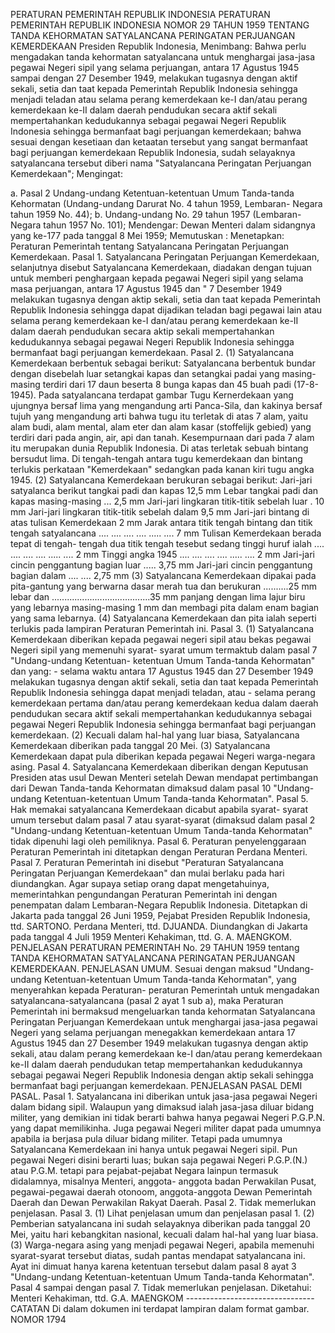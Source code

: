  PERATURAN PEMERINTAH REPUBLIK INDONESIA PERATURAN PEMERINTAH REPUBLIK INDONESIA NOMOR 29 TAHUN 1959 TENTANG TANDA KEHORMATAN SATYALANCANA PERINGATAN PERJUANGAN KEMERDEKAAN Presiden Republik Indonesia,
Menimbang:
 Bahwa perlu mengadakan tanda kehormatan satyalancana untuk menghargai jasa-jasa pegawai Negeri sipil yang selama perjuangan, antara 17 Agustus 1945 sampai dengan 27 Desember 1949, melakukan tugasnya dengan aktif sekali, setia dan taat kepada Pemerintah Republik Indonesia sehingga menjadi teladan atau selama perang kemerdekaan ke-I dan/atau perang kemerdekaan ke-II dalam daerah pendudukan secara aktif sekali mempertahankan kedudukannya sebagai pegawai Negeri Republik Indonesia sehingga bermanfaat bagi perjuangan kemerdekaan; bahwa sesuai dengan kesetiaan dan ketaatan tersebut yang sangat bermanfaat bagi perjuangan kemerdekaan Republik Indonesia, sudah selayaknya satyalancana tersebut diberi nama "Satyalancana Peringatan Perjuangan Kemerdekaan";
Mengingat:

a. Pasal 2 Undang-undang Ketentuan-ketentuan Umum Tanda-tanda Kehormatan (Undang-undang Darurat No. 4 tahun 1959, Lembaran- Negara tahun 1959 No. 44);
b. Undang-undang No. 29 tahun 1957 (Lembaran-Negara tahun 1957 No. 101); Mendengar: Dewan Menteri dalam sidangnya yang ke-177 pada tanggal 8 Mei 1959; Memutuskan : Menetapkan: Peraturan Pemerintah tentang Satyalancana Peringatan Perjuangan Kemerdekaan. Pasal 1. Satyalancana Peringatan Perjuangan Kemerdekaan, selanjutnya disebut Satyalancana Kemerdekaan, diadakan dengan tujuan untuk memberi penghargaan kepada pegawai Negeri sipil yang selama masa perjuangan, antara 17 Agustus 1945 dan " 7 Desember 1949 melakukan tugasnya dengan aktip sekali, setia dan taat kepada Pemerintah Republik Indonesia sehingga dapat dijadikan teladan bagi pegawai lain atau selama perang kemerdekaan ke-I dan/atau perang kemerdekaan ke-II dalam daerah pendudukan secara aktip sekali mempertahankan kedudukannya sebagai pegawai Negeri Republik Indonesia sehingga bermanfaat bagi perjuangan kemerdekaan. Pasal 2.
(1) Satyalancana Kemerdekaan berbentuk sebagai berikut: Satyalancana berbentuk bundar dengan disebelah luar setangkai kapas dan setangkai padai yang masing-masing terdiri dari 17 daun beserta 8 bunga kapas dan 45 buah padi (17-8-1945). Pada satyalancana terdapat gambar Tugu Kernerdekaan yang ujungnya bersaf lima yang mengandung arti Panca-Sila, dan kakinya bersaf tujuh yang mengandung arti bahwa tugu itu terletak di atas 7 alam, yaitu alam budi, alam mental, alam eter dan alam kasar (stoffelijk gebied) yang terdiri dari pada angin, air, api dan tanah. Kesempurnaan dari pada 7 alam itu merupakan dunia Republik Indonesia. Di atas terletak sebuah bintang bersudut lima. Di tengah-tengah antara tugu kemerdekaan dan bintang terlukis perkataan "Kemerdekaan" sedangkan pada kanan kiri tugu angka 1945.
(2) Satyalancana Kemerdekaan berukuran sebagai berikut: Jari-jari satyalanca berikut tangkai padi dan kapas 12,5 mm Lebar tangkai padi dan kapas masing-masing ... 2,5 mm Jari-jari lingkaran titik-titik sebelah luar . 10 mm Jari-jari lingkaran titik-titik sebelah dalam 9,5 mm Jari-jari bintang di atas tulisan Kemerdekaan 2 mm Jarak antara titik tengah bintang dan titik tengah satyalancana .... .... .... .... ..... .... 7 mm Tulisan Kemerdekaan berada tepat di tengah- tengah dua titik tengah tesebut sedang tinggi huruf ialah .... .... .... .... ..... .... 2 mm Tinggi angka 1945 .... .... .... .... ..... .... 2 mm Jari-jari cincin penggantung bagian luar ..... 3,75 mm Jari-jari cincin penggantung bagian dalam .... .... 2,75 mm (3) Satyalancana Kemerdekaan dipakai pada pita-gantung yang berwarna dasar merah tua dan berukuran ..........25 mm lebar dan .......................................35 mm panjang dengan lima lajur biru yang lebarnya masing-masing 1 mm dan membagi pita dalam enam bagian yang sama lebarnya.
(4) Satyalancana Kemerdekaan dan pita ialah seperti terlukis pada lampiran Peraturan Pemerintah ini. Pasal 3.
(1) Satyalancana Kemerdekaan diberikan kepada pegawai negeri sipil atau bekas pegawai Negeri sipil yang memenuhi syarat- syarat umum termaktub dalam pasal 7 "Undang-undang Ketentuan- ketentuan Umum Tanda-tanda Kehormatan" dan yang: - selama waktu antara 17 Agustus 1945 dan 27 Desember 1949 melakukan tugasnya dengan aktif sekali, setia dan taat kepada Pemerintah Republik Indonesia sehingga dapat menjadi teladan, atau - selama perang kemerdekaan pertama dan/atau perang kemerdekaan kedua dalam daerah pendudukan secara aktif sekali mempertahankan kedudukannya sebagai pegawai Negeri Republik Indonesia sehingga bermanfaat bagi perjuangan kemerdekaan.
(2) Kecuali dalam hal-hal yang luar biasa, Satyalancana Kemerdekaan diberikan pada tanggal 20 Mei.
(3) Satyalancana Kemerdekaan dapat pula diberikan kepada pegawai Negeri warga-negara asing. Pasal 4. Satyalancana Kemerdekaan diberikan dengan Keputusan Presiden atas usul Dewan Menteri setelah Dewan mendapat pertimbangan dari Dewan Tanda-tanda Kehormatan dimaksud dalam pasal 10 "Undang- undang Ketentuan-ketentuan Umum Tanda-tanda Kehormatan". Pasal 5. Hak memakai satyalancana Kemerdekaan dicabut apabila syarat- syarat umum tersebut dalam pasal 7 atau syarat-syarat (dimaksud dalam pasal 2 "Undang-undang Ketentuan-ketentuan Umum Tanda-tanda Kehormatan" tidak dipenuhi lagi oleh pemiliknya. Pasal 6. Peraturan penyelenggaraan Peraturan Pemerintah ini ditetapkan dengan Peraturan Perdana Menteri. Pasal 7. Peraturan Pemerintah ini disebut "Peraturan Satyalancana Peringatan Perjuangan Kemerdekaan" dan mulai berlaku pada hari diundangkan. Agar supaya setiap orang dapat mengetahuinya, memerintahkan pengundangan Peraturan Pemerintah ini dengan penempatan dalam Lembaran-Negara Republik Indonesia. Ditetapkan di Jakarta pada tanggal 26 Juni 1959, Pejabat Presiden Republik Indonesia, ttd. SARTONO. Perdana Menteri, ttd. DJUANDA. Diundangkan di Jakarta pada tanggal 4 Juli 1959 Menteri Kehakiman, ttd. G. A. MAENGKOM. PENJELASAN PERATURAN PEMERINTAH No. 29 TAHUN 1959 tentang TANDA KEHORMATAN SATYALANCANA PERINGATAN PERJUANGAN KEMERDEKAAN. PENJELASAN UMUM. Sesuai dengan maksud "Undang-undang Ketentuan-ketentuan Umum Tanda-tanda Kehormatan", yang menyerahkan kepada Peraturan- peraturan Pemerintah untuk mengadakan satyalancana-satyalancana (pasal 2 ayat 1 sub a), maka Peraturan Pemerintah ini bermaksud mengeluarkan tanda kehormatan Satyalancana Peringatan Perjuangan Kemerdekaan untuk menghargai jasa-jasa pegawai Negeri yang selama perjuangan menegakkan kemerdekaan antara 17 Agustus 1945 dan 27 Desember 1949 melakukan tugasnya dengan aktip sekali, atau dalam perang kemerdekaan ke-I dan/atau perang kemerdekaan ke-II dalam daerah pendudukan tetap mempertahankan kedudukannya sebagai pegawai Negeri Republik Indonesia dengan aktip sekali sehingga bermanfaat bagi perjuangan kemerdekaan. PENJELASAN PASAL DEMI PASAL. Pasal 1. Satyalancana ini diberikan untuk jasa-jasa pegawai Negeri dalam bidang sipil. Walaupun yang dimaksud ialah jasa-jasa diluar bidang militer, yang demikian ini tidak berarti bahwa hanya pegawai Negeri P.G.P.N. yang dapat memilikinha. Juga pegawai Negeri militer dapat pada umumnya apabila ia berjasa pula diluar bidang militer. Tetapi pada umumnya Satyalancana Kemerdekaan ini hanya untuk pegawai Negeri sipil. Pun pegawai Negeri disini berarti luas; bukan saja pegawai Negeri P.G.P.(N.) atau P.G.M. tetapi para pejabat-pejabat Negara lainpun termasuk didalamnya, misalnya Menteri, anggota- anggota badan Perwakilan Pusat, pegawai-pegawai daerah otonoom, anggota-anggota Dewan Pemerintah Daerah dan Dewan Perwakilan Rakyat Daerah. Pasal 2. Tidak memerlukan penjelasan. Pasal 3.
(1) Lihat penjelasan umum dan penjelasan pasal 1. (2) Pemberian satyalancana ini sudah selayaknya diberikan pada tanggal 20 Mei, yaitu hari kebangkitan nasional, kecuali dalam hal-hal yang luar biasa.
(3) Warga-negara asing yang menjadi pegawai Negeri, apabila memenuhi syarat-syarat tersebut diatas, sudah pantas mendapat satyalancana ini. Ayat ini dimuat hanya karena ketentuan tersebut dalam pasal 8 ayat 3 "Undang-undang Ketentuan-ketentuan Umum Tanda-tanda Kehormatan". Pasal 4 sampai dengan pasal 7. Tidak memerlukan penjelasan. Diketahui: Menteri Kehakiman, ttd. G.A. MAENGKOM -------------------------------- CATATAN Di dalam dokumen ini terdapat lampiran dalam format gambar. NOMOR 1794